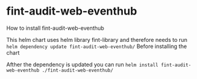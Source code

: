 # fint-audit-web-eventhub

How to install fint-audit-web-eventhub

This helm chart uses helm library fint-library and therefore needs to run 
`helm dependency update fint-audit-web-eventhub/`
Before installing the chart

Afther the dependency is updated you can run 
`helm install fint-audit-web-eventhub ./fint-audit-web-eventhub/`
